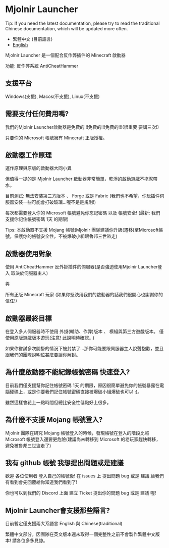 # Mjolnir Launcher

Tip: If you need the latest documentation, please try to read the traditional Chinese documentation, which will be updated more often.

- 繁體中文 (目前語言)
- [English](https://github.com/Minecraft-Mjolnir/Mjolnir-Launcher/blob/main/README-eng.md)

Mjolnir Launcher 是一個配合反作弊插件的 Minecraft 啟動器

功能: 反作弊系統 AntiCheatHammer

## 支援平台

Windows(支援), Macos(不支援), Linux(不支援)

## 需要支付任何費用嗎?

我們的Mjolnir Launcher啟動器是免費的!!!免費的!!!免費的!!!(很重要 要講三次!)

只要你的 Microsoft 帳號擁有 Minecraft 正版授權。

## 啟動器工作原理

運作原理與原版的啟動器大同小異

但值得一提的是 Mjolnir Launcher 啟動器非常簡單，乾淨的啟動遊戲不拖泥帶水。

目前測試: 無法安裝第三方版本 、 Forge 或是 Fabric (我們也不希望，你玩插件伺服器安裝一些可能會打破玻璃...喔不是是規則!)

每次都需要登入你的 Microsoft 帳號避免你忘記密碼 以及 帳號安全! (最新: 我們支援你記住帳號密碼 1天 的期限)

Tips: 本啟動器不支援 Mojang 帳號(Mjolnir 團隊建議你升級(遷移)至Microsoft帳號，保護你的帳號安全性，不被爆破小組跟魯邦三世盜走)

## 啟動器使用對象

使用 AntiCheatHammer 反外掛插件的伺服器(是否強迫使用Mjolnir Launcher登入 取決於伺服器主人)

與

所有正版 Minecraft 玩家 (如果你堅決用我們的啟動器的話我們很開心也謝謝你的信任!)

## 啟動器最終目標

在登入多人伺服器時不使用 外掛(輔助、作弊)版本 、 模組與第三方遊戲版本。 僅使用原版遊戲版本遊玩(注意! 此說明待確認...)

如果你嘗試多次開掛的情況下被封禁了...那你可能要跟伺服器主人說聲抱歉，並且跟我們的團隊說明位甚麼要讓你解封。

## 為什麼啟動器不能紀錄帳號密碼 快速登入?

目前我們僅支援幫你記住帳號密碼 1天 的期限，原因很簡單避免你的帳號暴露在電腦硬碟上，或是你要我們記住帳號密碼直接被爆破小組爆破也可以 :)。

雖然這樣會花上一點時間但總比安全性低點好上很多。

## 為什麼不支援 Mojang 帳號登入?

Mjolnir 團隊在研究 Mojang 帳號登入的時候，發現帳號在登入的階段比照 Microsoft 帳號登入還要更危險(建議尚未轉移到 Microsoft 的老玩家趕快轉移，避免被魯邦三世盜走了)

## 我有 github 帳號 我想提出問題或是建議

歡迎 各位使用者 登入自己的帳號後! 在 issues 上 提出問題 bug 或是 建議 給我們 有看到會先回覆給你知道我們看到了!

你也可以到我們的 Discord 上面 建立 Ticket 提出你的問題 bug 或是 建議 喔!

## Mjolnir Launcher會支援那些語言?

目前暫定僅支援兩大系語言 English 與 Chinese(traditional)

繁體中文部分，因團隊在英文版本還未取得一個完整性之前不會製作繁體中文版本! 請各位多多見諒。
